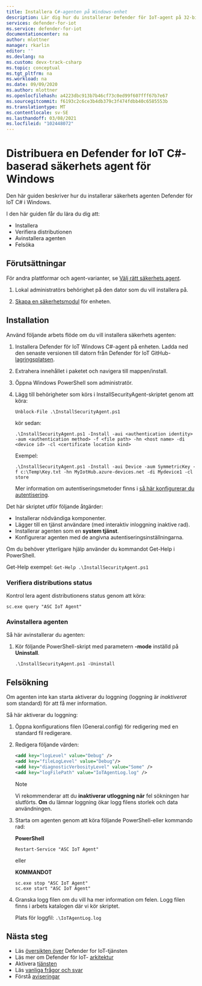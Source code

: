 ```yaml
---
title: Installera C#-agenten på Windows-enhet
description: Lär dig hur du installerar Defender för IoT-agent på 32-bitars eller 64-bitars Windows-enheter.
services: defender-for-iot
ms.service: defender-for-iot
documentationcenter: na
author: mlottner
manager: rkarlin
editor: ''
ms.devlang: na
ms.custom: devx-track-csharp
ms.topic: conceptual
ms.tgt_pltfrm: na
ms.workload: na
ms.date: 09/09/2020
ms.author: mlottner
ms.openlocfilehash: a4223dbc913b7b46cf73c0ed99f607fff67b7e67
ms.sourcegitcommit: f6193c2c6ce3b4db379c3f474fdbb40c6585553b
ms.translationtype: MT
ms.contentlocale: sv-SE
ms.lasthandoff: 03/08/2021
ms.locfileid: "102448072"
---
```

# <a name="deploy-a-defender-for-iot-c-based-security-agent-for-windows"></a>Distribuera en Defender for IoT C#-baserad säkerhets agent för Windows

Den här guiden beskriver hur du installerar säkerhets agenten Defender för IoT C# i Windows.

I den här guiden får du lära du dig att:

- Installera
- Verifiera distributionen
- Avinstallera agenten
- Felsöka

## <a name="prerequisites"></a>Förutsättningar

För andra plattformar och agent-varianter, se [Välj rätt säkerhets agent](how-to-deploy-agent.md).

1. Lokal administratörs behörighet på den dator som du vill installera på.

1. [Skapa en säkerhetsmodul](quickstart-create-security-twin.md) för enheten.

## <a name="installation"></a>Installation

Använd följande arbets flöde om du vill installera säkerhets agenten:

1. Installera Defender för IoT Windows C#-agent på enheten. Ladda ned den senaste versionen till datorn från Defender för IoT GitHub- [lagringsplatsen](https://github.com/Azure/Azure-IoT-Security-Agent-CS).

1. Extrahera innehållet i paketet och navigera till mappen/install.

1. Öppna Windows PowerShell som administratör.
1. Lägg till behörigheter som körs i InstallSecurityAgent-skriptet genom att köra:

    ```
    Unblock-File .\InstallSecurityAgent.ps1
    ```

    kör sedan:

    ```
    .\InstallSecurityAgent.ps1 -Install -aui <authentication identity> -aum <authentication method> -f <file path> -hn <host name> -di <device id> -cl <certificate location kind>
    ```

    Exempel:

    ```
    .\InstallSecurityAgent.ps1 -Install -aui Device -aum SymmetricKey -f c:\Temp\Key.txt -hn MyIotHub.azure-devices.net -di Mydevice1 -cl store
    ```

    Mer information om autentiseringsmetoder finns i [så här konfigurerar du autentisering](concept-security-agent-authentication-methods.md).

Det här skriptet utför följande åtgärder:

* Installerar nödvändiga komponenter.
* Lägger till en tjänst användare (med interaktiv inloggning inaktive rad).
* Installerar agenten som en **system tjänst**.
* Konfigurerar agenten med de angivna autentiseringsinställningarna.

Om du behöver ytterligare hjälp använder du kommandot Get-Help i PowerShell.

Get-Help exempel:    ```Get-Help .\InstallSecurityAgent.ps1```

### <a name="verify-deployment-status"></a>Verifiera distributions status

Kontrol lera agent distributionens status genom att köra:

```sc.exe query "ASC IoT Agent"```

### <a name="uninstall-the-agent"></a>Avinstallera agenten

Så här avinstallerar du agenten:

1. Kör följande PowerShell-skript med parametern **-mode** inställd på **Uninstall**.

    ```
    .\InstallSecurityAgent.ps1 -Uninstall
    ```

## <a name="troubleshooting"></a>Felsökning

Om agenten inte kan starta aktiverar du loggning (loggning är *inaktiverat* som standard) för att få mer information.

Så här aktiverar du loggning:

1. Öppna konfigurations filen (General.config) för redigering med en standard fil redigerare.

1. Redigera följande värden:

   ```xml
   <add key="logLevel" value="Debug" />
   <add key="fileLogLevel" value="Debug"/>
   <add key="diagnosticVerbosityLevel" value="Some" />
   <add key="logFilePath" value="IoTAgentLog.log" />
   ```

    > [!NOTE]
    > Vi rekommenderar att du **inaktiverar utloggning när** fel sökningen har slutförts. **Om** du lämnar loggning ökar logg filens storlek och data användningen.

1. Starta om agenten genom att köra följande PowerShell-eller kommando rad:

    **PowerShell**

     ```
     Restart-Service "ASC IoT Agent"
     ```

   eller

    **KOMMANDOT**

     ```
     sc.exe stop "ASC IoT Agent"
     sc.exe start "ASC IoT Agent"
     ```

1. Granska logg filen om du vill ha mer information om felen. Logg filen finns i arbets katalogen där vi kör skriptet. 

   Plats för loggfil: `.\IoTAgentLog.log`

## <a name="next-steps"></a>Nästa steg

* Läs [översikten över](overview.md) Defender for IoT-tjänsten
* Läs mer om Defender för IoT- [arkitektur](architecture.md)
* Aktivera [tjänsten](quickstart-onboard-iot-hub.md)
* Läs [vanliga frågor och svar](resources-frequently-asked-questions.md)
* Förstå [aviseringar](concept-security-alerts.md)
